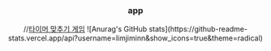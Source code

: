 
<div align = 'center'>
 <h3>app</h3>
//<a href="https://play.google.com/store/apps/details?id=com.game.android_test" >타이머 맞추기 게임</a>
![Anurag's GitHub stats](https://github-readme-stats.vercel.app/api?username=limjiminn&show_icons=true&theme=radical)
 
</div>
